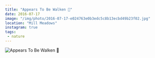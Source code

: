 ```yaml
---
title: "Appears To Be Walken 🌿"
date: 2016-07-17
image: "/img/photo/2016-07-17-e024763e0b3edc5c8b13ecbd49b23f02.jpg"
location: "Mill Meadows"
instagram: true
tags:
 - nature
---
```


![Appears To Be Walken 🌿](/img/photo/2016-07-17-e024763e0b3edc5c8b13ecbd49b23f02.jpg)
